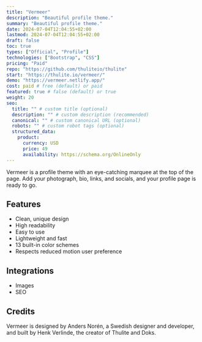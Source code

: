 ```yaml
---
title: "Vermeer"
description: "Beautiful profile theme."
summary: "Beautiful profile theme."
date: 2024-07-04T12:04:55+02:00
lastmod: 2024-07-04T12:04:55+02:00
draft: false
toc: true
types: ["Official", "Profile"]
technologies: ["Bootstrap", "CSS"]
pricing: "Paid"
repo: "https://github.com/thuliteio/thulite"
start: "https://thulite.io/vermeer/"
demo: "https://vermeer.netlify.app/"
cost: paid # free (default) or paid
featured: true # false (default) or true
weight: 20
seo:
  title: "" # custom title (optional)
  description: "" # custom description (recommended)
  canonical: "" # custom canonical URL (optional)
  robots: "" # custom robot tags (optional)
  structured_data:
    product:
      currency: USD
      price: 49
      availability: https://schema.org/OnlineOnly
---
```


Vermeer is a profile theme with an eye-catching marquee at the top of the page. Add your photograph, bio, links, and socials, and your profile page is ready to go.

## Features

- Clean, unique design
- High readability
- Easy to use
- Lightweight and fast
- 13 built-in color schemes
- Respects reduced motion user preference

## Integrations

- Images
- SEO

## Credits

Vermeer is designed by Anders Norén, a Swedish designer and developer, and built by Henk Verlinde, the creator of Thulite and Doks.
